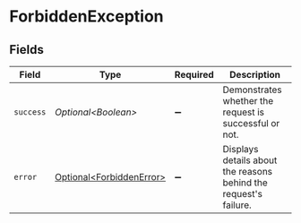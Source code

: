 # ForbiddenException


## Fields

| Field                                                              | Type                                                               | Required                                                           | Description                                                        |
| ------------------------------------------------------------------ | ------------------------------------------------------------------ | ------------------------------------------------------------------ | ------------------------------------------------------------------ |
| `success`                                                          | *Optional\<Boolean>*                                               | :heavy_minus_sign:                                                 | Demonstrates whether the request is successful or not.             |
| `error`                                                            | [Optional\<ForbiddenError>](../../models/errors/ForbiddenError.md) | :heavy_minus_sign:                                                 | Displays details about the reasons behind the request's failure.   |